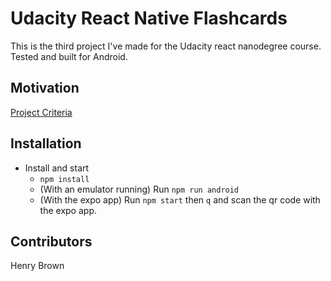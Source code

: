 # Udacity React Native Flashcards
This is the third project I've made for the Udacity react nanodegree course.
Tested and built for Android.
## Motivation
[Project Criteria](https://github.com/HenryBrown0/udacity-react-native-flashcards/projects/1)
## Installation
* Install and start
	- `npm install`
	- (With an emulator running) Run `npm run android`
	- (With the expo app) Run `npm start` then `q` and scan the qr code with the expo app.
## Contributors
Henry Brown
